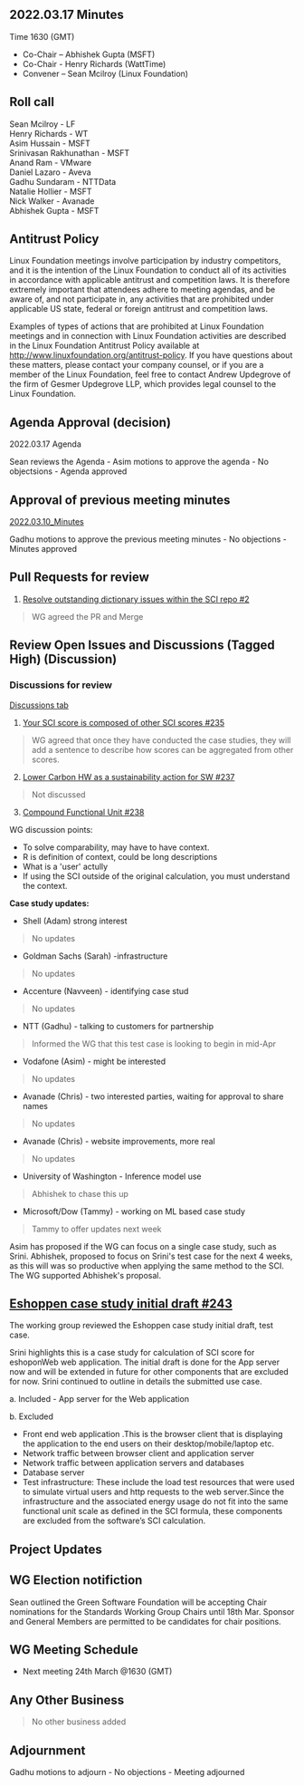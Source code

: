 ## 2022.03.17 Minutes

Time 1630 (GMT)

- Co-Chair – Abhishek Gupta (MSFT)
- Co-Chair - Henry Richards (WattTime)
- Convener – Sean Mcilroy (Linux Foundation)

## Roll call

Sean Mcilroy - LF <br>
Henry Richards - WT<br>
Asim Hussain - MSFT<br>
Srinivasan Rakhunathan - MSFT<br>
Anand Ram - VMware<br>
Daniel Lazaro - Aveva<br>
Gadhu Sundaram - NTTData<br>
Natalie Hollier - MSFT<br>
Nick Walker - Avanade <br>
Abhishek Gupta - MSFT<br>
  
## Antitrust Policy
Linux Foundation meetings involve participation by industry competitors, and it is the intention of the Linux Foundation to conduct 
all of its activities in accordance with applicable antitrust and competition laws. 
It is therefore extremely important that attendees adhere to meeting agendas, and be aware of, and not participate in, any activities 
that are prohibited under applicable US state, federal or foreign antitrust and competition laws.

Examples of types of actions that are prohibited at Linux Foundation meetings and in connection with Linux Foundation activities are 
described in the Linux Foundation Antitrust Policy available at http://www.linuxfoundation.org/antitrust-policy. 
If you have questions about these matters, please contact your company counsel, or if you are a member of the Linux Foundation, 
feel free to contact Andrew Updegrove of the firm of Gesmer Updegrove LLP, which provides legal counsel to the Linux Foundation.
  
## Agenda Approval (decision) 
2022.03.17 Agenda

Sean reviews the Agenda - Asim motions to approve the agenda - No objectsions - Agenda approved
  
## Approval of previous meeting minutes
[2022.03.10_Minutes](https://github.com/Green-Software-Foundation/standards_wg/blob/main/Agenda_Minutes/2022.03.10_Minutes.md) 

Gadhu motions to approve the previous meeting minutes - No objections - Minutes approved

## Pull Requests for review 

1. [Resolve outstanding dictionary issues within the SCI repo #2](https://github.com/Green-Software-Foundation/Dictionary/pull/2)

> WG agreed the PR and Merge

## Review Open Issues and Discussions (Tagged High) (Discussion)

### Discussions for review

[Discussions tab](https://github.com/Green-Software-Foundation/software_carbon_intensity/discussions)

1. [Your SCI score is composed of other SCI scores #235](https://github.com/Green-Software-Foundation/software_carbon_intensity/discussions/235)

> WG agreed that once they have conducted the case studies, they will add a sentence to describe how scores can be aggregated from other scores.

2. [Lower Carbon HW as a sustainability action for SW #237](https://github.com/Green-Software-Foundation/software_carbon_intensity/discussions/237)

> Not discussed

3. [Compound Functional Unit #238](https://github.com/Green-Software-Foundation/software_carbon_intensity/discussions/238)

WG discussion points:

- To solve comparability, may have to have context.
- R is definition of context, could be long descriptions
- What is a 'user' actully
- If using the SCI outside of the original calculation, you must understand the context.

**Case study updates:**

- Shell (Adam) strong interest 
> No updates

- Goldman Sachs (Sarah) -infrastructure
> No updates

- Accenture (Navveen) - identifying case stud
> No updates

- NTT (Gadhu) - talking to customers for partnership
> Informed the WG that this test case is looking to begin in mid-Apr

- Vodafone (Asim) - might be interested
> No updates

- Avanade (Chris) - two interested parties, waiting for approval to share names
> No updates

- Avanade (Chris) - website improvements, more real
> No updates

- University of Washington - Inference model use
> Abhishek to chase this up

- Microsoft/Dow (Tammy) - working on ML based case study
> Tammy to offer updates next week

Asim has proposed if the WG can focus on a single case study, such as Srini. Abhishek, proposed to focus on Srini's test case for the next 4 weeks, as this will was so productive when applying the same method to the SCI. The WG supported Abhishek's proposal.


## [Eshoppen case study initial draft #243](https://github.com/Green-Software-Foundation/software_carbon_intensity/pull/243)

The working group reviewed the Eshoppen case study initial draft, test case. 

Srini highlights this is a case study for calculation of SCI score for eshoponWeb web application. The initial draft is done for the App server now and will be extended in future for other components that are excluded for now. Srini continued to outline in details the submitted use case.

a. Included - App server for the Web application

b. Excluded 

* Front end web application .This is the browser  client that is displaying the application to the end users on their desktop/mobile/laptop etc.
* Network traffic between browser client  and application server
* Network traffic between application servers and databases 
* Database server
* Test infrastructure:  These include the load test resources that were used to simulate virtual users and http requests to the web server.Since the infrastructure and the associated energy usage do not fit into the same functional unit scale as defined in the SCI formula, these components are excluded from the software’s SCI calculation.

## Project Updates

## WG Election notifiction

Sean outlined the Green Software Foundation will be accepting Chair nominations for the Standards Working Group Chairs until 18th Mar.
Sponsor and General Members are permitted to be candidates for chair positions.

## WG Meeting Schedule

- Next meeting 24th March @1630 (GMT) 

## Any Other Business

> No other business added

## Adjournment

Gadhu motions to adjourn - No objections - Meeting adjourned
